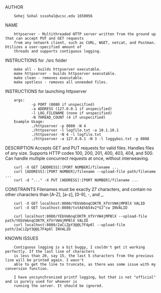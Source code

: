 AUTHOR 

        Sehej Sohal sssohal@ucsc.edu 1650056
NAME

        httpserver - Multithreaded HTTP server written from the ground up that can accept PUT and GET requests
        from any network client, such as CURL, WGET, netcat, and Postman. Utilizes a user-specified amount of
        threads and supports contiguous logging.

INSTRUCTIONS for ./src folder

        make all - builds httpserver executable.
        make httpserver - builds httpserver executable.
        make clean - removes executable.
        make spotless - removes all unneeded files.

INSTRUCTIONS for launching httpserver

        args:
                -p PORT (8080 if unspecified)
                -a ADDRESS (127.0.0.1 if unspecified)
                -l LOG_FILENAME (none if unspecified)
                -N THREAD_COUNT (4 if unspecified)
        Example Usage:
                ./httpserver -p 8080 -N 4
                ./httpserver -l logfile.txt -a 10.1.10.1
                ./httpserver -N 4 -l logfile.txt
                ./httpserver -a 127.0.0.1 -N 3 -l loggyboi.txt -p 8088

DESCRIPTION
        Accepts GET and PUT requests for valid files. Handles files of any size. Supports HTTP codes 100, 200, 201, 400, 403, 404, and 500. Can handle multiple concurrect requests at once, without interweaving.

        curl -X GET [ADDRESS]:[PORT NUMBER]/filename ...
        curl [ADDRESS]:[PORT NUMBER]/filename --upload-file path/filename ...
        curl -d "..." -X PUT [ADDRESS]:[PORT NUMBER]/filename ...

CONSTRAINTS Filenames must be exactly 27 characters, and contain no other characters than [A-Z], [a-z], [0-9], -, and _.

        curl -X GET localhost:8080/YEbVmbnqCOKTR_XfVrVW4jMPBlX VALID
        curl -X GET localhost:8080/txtA$%b54v2*UJ^cw INVALID

        curl localhost:8080/YEbVmbnqCOKTR_XfVrVW4jMPBlX --upload-file path/YEbVmbnqCOKTR_XfVrVW4jMPBlX VALID
        curl localhost:8080/2aCiZpY3@@L7F4p6l --upload-file path/2aCiZpY3@@L7F4p6l INVALID

KNOWN ISSUES

        Contiguous logging is a bit buggy, I couldn't get it working perfectly. If the last line of characters
        is less than 20, say 15, the last 5 characters from the previous line will be printed again. I wasn't 
        able to get the line to truncate, as there was some issue with my conversion function.

        I have uncsynchronized printf logging, but that is not "official" and is purely used for whoever is
        running the server. It should be ignored.
